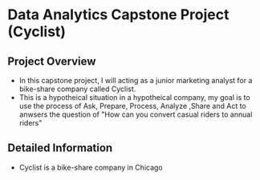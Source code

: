 # Data Analytics Capstone Project (Cyclist)

## Project Overview
* In this capstone project, I will acting as a junior marketing analyst for a bike-share company called Cyclist.
* This is a hypotheical situation in a hypotheical company, my goal is to use the process of Ask, Prepare, Process, Analyze ,Share and Act to anwsers the question of "How can you convert casual riders to annual riders"

##  Detailed Information
* Cyclist is a bike-share company in Chicago
